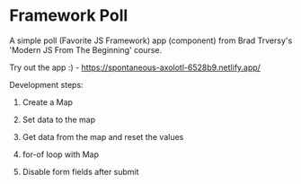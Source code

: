 # Framework Poll

A simple poll (Favorite JS Framework) app (component) from Brad Trversy's 'Modern JS From The Beginning' course.

Try out the app :) - https://spontaneous-axolotl-6528b9.netlify.app/

Development steps:

01. Create a Map

02. Set data to the map

03. Get data from the map and reset the values

04. for-of loop with Map

05. Disable form fields after submit

